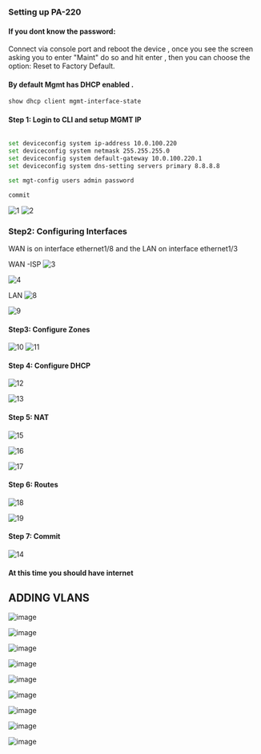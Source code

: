 ### Setting up PA-220 

#### If you dont know the password:
Connect via console port and reboot the device , once you see the screen asking you to enter "Maint" do so and hit enter , then you can choose the option: Reset to Factory Default.

#### By default Mgmt has DHCP enabled .

```sh
show dhcp client mgmt-interface-state
```
#### Step 1: Login to CLI and setup MGMT IP
```sh

set deviceconfig system ip-address 10.0.100.220
set deviceconfig system netmask 255.255.255.0
set deviceconfig system default-gateway 10.0.100.220.1
set deviceconfig system dns-setting servers primary 8.8.8.8

```
```sh
set mgt-config users admin password
```
```sh
commit
```
![1](https://github.com/securewithsam/Network/assets/85324643/9226d272-5058-4152-9eae-77b01ea54b2a)
![2](https://github.com/securewithsam/Network/assets/85324643/06f87758-256e-4b3c-86a0-771170a5af16)

### Step2: Configuring Interfaces
WAN is on interface ethernet1/8 and the LAN on interface ethernet1/3

WAN -ISP
![3](https://github.com/securewithsam/Network/assets/85324643/6b56f710-1d1f-438f-8634-872ed9debc07)

![4](https://github.com/securewithsam/Network/assets/85324643/b12d2091-ddc0-4588-baeb-8fdfad1dc23a)

LAN 
![8](https://github.com/securewithsam/Network/assets/85324643/20d8bb8a-4f2d-4669-8708-6b4f84c1ffb5)

![9](https://github.com/securewithsam/Network/assets/85324643/f73c5096-c1b3-40f0-a9b5-ac1e155c6cd0)

#### Step3: Configure Zones

![10](https://github.com/securewithsam/Network/assets/85324643/b7d6b081-f286-4a08-ae32-8de5d9d9127b)
![11](https://github.com/securewithsam/Network/assets/85324643/70bc2a0a-5295-4d07-a746-d3753b19d634)

#### Step 4: Configure DHCP

![12](https://github.com/securewithsam/Network/assets/85324643/6e8cd14f-6877-4169-b0da-3920ea39464e)

![13](https://github.com/securewithsam/Network/assets/85324643/c3e35562-44f5-40ba-ba48-c019663f4fdc)

#### Step 5:  NAT

![15](https://github.com/securewithsam/Network/assets/85324643/954421eb-2f67-4c8e-9b27-73fdf33d8615)

![16](https://github.com/securewithsam/Network/assets/85324643/1dcbcf6a-adb5-4e7e-af8b-31ae66cb9f78)

![17](https://github.com/securewithsam/Network/assets/85324643/55ec4d09-98ca-43aa-91e7-bea5c1b6fd32)

#### Step 6: Routes

![18](https://github.com/securewithsam/Network/assets/85324643/b5373b30-187d-4354-bab2-657128ac3339)

![19](https://github.com/securewithsam/Network/assets/85324643/684ee6eb-f75b-48f8-a6d9-ec176d722684)


#### Step 7:  Commit

![14](https://github.com/securewithsam/Network/assets/85324643/0bc621bf-ab6e-411b-9c2f-c78882e611aa)


####  At this time you should have internet 


## ADDING VLANS

![image](https://github.com/securewithsam/Network/assets/85324643/0d590628-50aa-49dd-abb4-e90504f214d2)

![image](https://github.com/securewithsam/Network/assets/85324643/462e7203-c78b-4eb2-b4af-de05efb98575)

![image](https://github.com/securewithsam/Network/assets/85324643/d71d00fc-00c1-4917-8512-445a1c371a88)

![image](https://github.com/securewithsam/Network/assets/85324643/d43638c0-020f-4bc2-bf24-94a99a90a70a)

![image](https://github.com/securewithsam/Network/assets/85324643/8bef59ae-1088-4615-901b-b8660a0287ab)

![image](https://github.com/securewithsam/Network/assets/85324643/18a135d9-fd87-4ac6-9782-de9aae9cb730)

![image](https://github.com/securewithsam/Network/assets/85324643/af50a6ad-bea3-47a1-bde3-cad0240229d7)

![image](https://github.com/securewithsam/Network/assets/85324643/056ff2ad-a9c4-49a5-85bd-024cbfa916bd)

![image](https://github.com/securewithsam/Network/assets/85324643/cdc1a9e3-e6e3-42af-86b9-5350f61ab31a)













